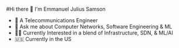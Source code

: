 #Hi there 👋
I'm Emmanuel Julius Samson
- 📡 A Telecommunications Engineer
- 💬 Ask me about Computer Networks, Software Engineering & ML
- 👨‍💻 Currently Interested in a blend of Infrastructure, SDN, & ML/AI
- 🇺🇸 Currently in the US
